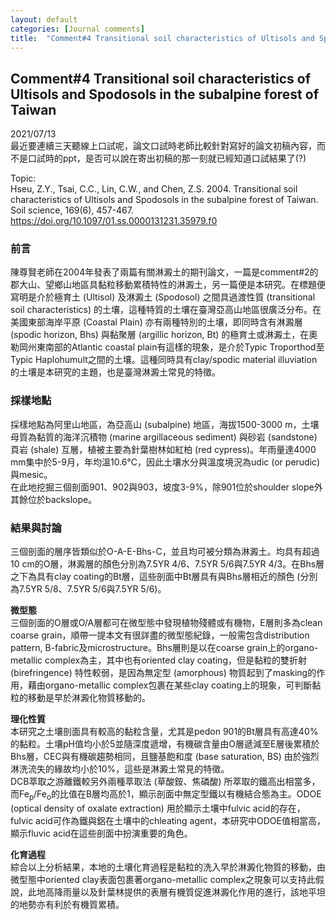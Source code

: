 ```yaml
---
layout: default
categories: [Journal comments]
title:  "Comment#4 Transitional soil characteristics of Ultisols and Spodosols in the subalpine forest of Taiwan"
---  
```

## Comment#4 Transitional soil characteristics of Ultisols and Spodosols in the subalpine forest of Taiwan  
2021/07/13  
最近要連續三天聽線上口試呢，論文口試時老師比較針對寫好的論文初稿內容，而不是口試時的ppt，是否可以說在寄出初稿的那一刻就已經知道口試結果了(?)  
  
Topic:  
Hseu, Z.Y., Tsai, C.C., Lin, C.W., and Chen, Z.S. 2004. Transitional soil characteristics of Ultisols and Spodosols in the subalpine forest of Taiwan. Soil science, 169(6), 457-467.  
<a href="https://doi.org/10.1097/01.ss.0000131231.35979.f0" target="_blank">https://doi.org/10.1097/01.ss.0000131231.35979.f0</a>  
  
### 前言  
陳尊賢老師在2004年發表了兩篇有關淋澱土的期刊論文，一篇是comment#2的郡大山、望鄉山地區具黏粒移動累積特性的淋澱土，另一篇便是本研究。在標題便寫明是介於極育土 (Ultisol) 及淋澱土 (Spodosol) 之間具過渡性質 (transitional soil characteristics) 的土壤，這種特質的土壤在臺灣亞高山地區很廣泛分布。在美國東部海岸平原 (Coastal Plain) 亦有兩種特別的土壤，即同時含有淋澱層 (spodic horizon, Bhs) 與黏聚層 (argillic horizon, Bt) 的極育土或淋澱土，在奧勒岡州東南部的Atlantic coastal plain有這樣的現象，是介於Typic Troporthod至Typic Haplohumult之間的土壤。這種同時具有clay/spodic material illuviation的土壤是本研究的主題，也是臺灣淋澱土常見的特徵。  
  
### 採樣地點  
採樣地點為阿里山地區，為亞高山 (subalpine) 地區，海拔1500-3000 m，土壤母質為黏質的海洋沉積物 (marine argillaceous sediment) 與砂岩 (sandstone) 頁岩 (shale) 互層，植被主要為針葉樹林如紅柏 (red cypress)。年雨量達4000 mm集中於5-9月，年均溫10.6&deg;C，因此土壤水分與溫度境況為udic (or perudic) 與mesic。  
在此地挖掘三個剖面901、902與903，坡度3-9%，除901位於shoulder slope外其餘位於backslope。  
  
### 結果與討論  
三個剖面的層序皆類似於O-A-E-Bhs-C，並且均可被分類為淋澱土。均具有超過10 cm的O層，淋澱層的顏色分別為7.5YR 4/6、7.5YR 5/6與7.5YR 4/3。在Bhs層之下為具有clay coating的Bt層，這些剖面中Bt層具有與Bhs層相近的顏色 (分別為7.5YR 5/8、7.5YR 5/6與7.5YR 5/6)。  
  
**微型態**  
三個剖面的O層或O/A層都可在微型態中發現植物殘體或有機物，E層則多為clean coarse grain，順帶一提本文有很詳盡的微型態紀錄，一般需包含distribution pattern, B-fabric及microstructure。Bhs層則是以在coarse grain上的organo-metallic complex為主，其中也有oriented clay coating，但是黏粒的雙折射 (birefringence) 特性較弱，是因為無定型 (amorphous) 物質起到了masking的作用，藉由organo-metallic complex包裹在某些clay coating上的現象，可判斷黏粒的移動是早於淋澱化物質移動的。  
  
**理化性質**  
本研究之土壤剖面具有較高的黏粒含量，尤其是pedon 901的Bt層具有高達40%的黏粒。土壤pH值均小於5並隨深度遞增，有機碳含量由O層遞減至E層後累積於Bhs層，CEC與有機碳趨勢相同，且鹽基飽和度 (base saturation, BS) 由於強烈淋洗流失的緣故均小於10%，這些是淋澱土常見的特徵。  
DCB萃取之游離鐵較另外兩種萃取法 (草酸銨、焦磷酸) 所萃取的鐵高出相當多，而Fe<sub>p</sub>/Fe<sub>o</sub>的比值在B層均高於1，顯示剖面中無定型鐵以有機結合態為主。ODOE (optical density of oxalate extraction) 用於顯示土壤中fulvic acid的存在，fulvic acid可作為鐵與鋁在土壤中的chleating agent，本研究中ODOE值相當高，顯示fluvic acid在這些剖面中扮演重要的角色。  
  
**化育過程**  
綜合以上分析結果，本地的土壤化育過程是黏粒的洗入早於淋澱化物質的移動，由微型態中oriented clay表面包裹著organo-metallic complex之現象可以支持此假說，此地高降雨量以及針葉林提供的表層有機質促進淋澱化作用的進行，該地平坦的地勢亦有利於有機質累積。   

